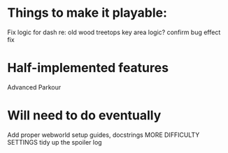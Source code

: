 # Things to make it playable:
Fix logic for dash re: old wood
treetops key area logic?
confirm bug effect fix

# Half-implemented features
Advanced Parkour

# Will need to do eventually
Add proper webworld setup guides, docstrings
MORE DIFFICULTY SETTINGS
tidy up the spoiler log